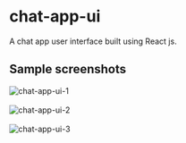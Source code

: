 # chat-app-ui
A chat app user interface built using React js.

## Sample screenshots

![chat-app-ui-1](https://user-images.githubusercontent.com/53215737/108069236-21831000-7089-11eb-8829-18e292d392c8.png)<br/><br/>
![chat-app-ui-2](https://user-images.githubusercontent.com/53215737/108069341-45465600-7089-11eb-9c8d-87238a62ce8b.png)<br/><br/>
![chat-app-ui-3](https://user-images.githubusercontent.com/53215737/108069337-44152900-7089-11eb-9ff0-7255fcd9023b.png)
